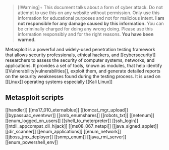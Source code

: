 
> [!Warning]+ This document talks about a form of cyber attack. Do not attempt to use this on any website without permission.
> Only use this information for educational purposes and not for malicious intent. **I am not responsible for any damage caused by this information.** You can be criminally charged for doing any wrong doing. Please use this information responsibly and for the right reasons. **You have been warned.** 

Metasploit is a powerful and widely-used penetration testing framework that allows security professionals, ethical hackers, and [[cybersecurity]] researchers to assess the security of computer systems, networks, and applications. It provides a set of tools, known as modules, that help identify [[Vulnerability|vulnerabilities]], exploit them, and generate detailed reports on the security weaknesses found during the testing process. It is used on [[Linux]] operating systems especially [[Kali Linux]]

## Metasploit scripts
[[handler]]
[[ms17_010_eternalblue]]
[[tomcat_mgr_upload]]
[[bypassuac_eventvwr]]
[[smb_enumshares]]
[[robots_txt]]
[[netenum]]
[[enum_logged_on_users]]
[[shell_to_meterpreter]]
[[ssh_login]]
[[ntdll_appcompat_dll_hijack]]
[[ms08_067_netapi]]
[[java_signed_applet]]
[[dir_scanner]]
[[enum_applications]]
[[enum_network]]
[[jboss_jmx_deployer]]
[[snmp_enum]]
[[java_rmi_server]]
[[enum_powershell_env]]